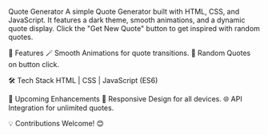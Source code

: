 Quote Generator
A simple Quote Generator built with HTML, CSS, and JavaScript. It features a dark theme, smooth animations, and a dynamic quote display. Click the "Get New Quote" button to get inspired with random quotes.

🚀 Features
🪄 Smooth Animations for quote transitions.
🔀 Random Quotes on button click.

🛠️ Tech Stack
HTML | CSS | JavaScript (ES6)

📱 Upcoming Enhancements
📲 Responsive Design for all devices.
🌐 API Integration for unlimited quotes.

💡 Contributions Welcome! 😊

